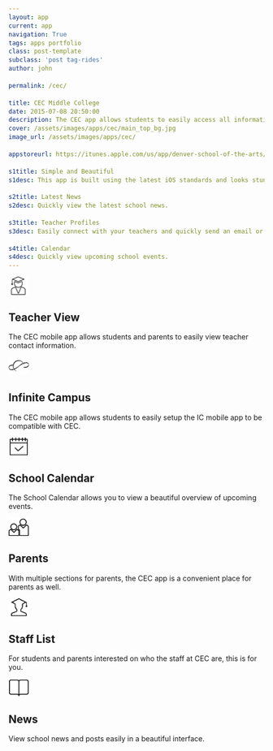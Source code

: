 ```yaml
---
layout: app
current: app
navigation: True
tags: apps portfolio
class: post-template
subclass: 'post tag-rides'
author: john

permalink: /cec/

title: CEC Middle College
date: 2015-07-08 20:50:00
description: The CEC app allows students to easily access all information regarding the school, classes, and teachers.
cover: /assets/images/apps/cec/main_top_bg.jpg
image_url: /assets/images/apps/cec/

appstoreurl: https://itunes.apple.com/us/app/denver-school-of-the-arts/id739611885?mt=8

s1title: Simple and Beautiful
s1desc: This app is built using the latest iOS standards and looks stunning.

s2title: Latest News
s2desc: Quickly view the latest school news.

s3title: Teacher Profiles
s3desc: Easily connect with your teachers and quickly send an email or call their phone.

s4title: Calendar
s4desc: Quickly view upcoming school events.
---
```


<div class="row list-items">
        <div class="col-lg-4 col-sm-6 col-xs-12">
            <i class="fa"><img width="40px" src="/assets/images/apps/icons/teacher.png"></i>
            <h2>Teacher View</h2>
            <p>The CEC mobile app allows students and parents to easily view teacher contact information.</p>
        </div><!-- Point -->
        <div class="col-lg-4 col-sm-6 col-xs-12">
            <i class="fa"><img width="40px" src="/assets/images/apps/icons/ic.png"></i>
            <h2>Infinite Campus</h2>
            <p>The CEC mobile app allows students to easily setup the IC mobile app to be compatible with CEC.</p>
        </div><!-- Point -->
        <div class="col-lg-4 col-sm-6 col-xs-12">
            <i class="fa"><img width="40px" src="/assets/images/apps/icons/calendar.png"></i>
            <h2>School Calendar</h2>
            <p>The School Calendar allows you to view a beautiful overview of upcoming events.</p>
        </div><!-- Point -->
        <div class="col-lg-4 col-sm-6 col-xs-12">
            <i class="fa"><img width="40px" src="/assets/images/apps/icons/parent.png"></i>
            <h2>Parents</h2>
            <p>With multiple sections for parents, the CEC app is a convenient place for parents as well.</p>
        </div><!-- Point -->
        <div class="col-lg-4 col-sm-6 col-xs-12">
            <i class="fa"><img width="40px" src="/assets/images/apps/icons/student.png"></i>
            <h2>Staff List</h2>
            <p>For students and parents interested on who the staff at CEC are, this is for you.</p>
        </div><!-- Point -->
        <div class="col-lg-4 col-sm-6 col-xs-12">
            <i class="fa"><img width="40px" src="/assets/images/apps/icons/news.png"></i>
            <h2>News</h2>
            <p>View school news and posts easily in a beautiful interface.</p>
        </div><!-- Point -->
  </div><!-- /list-items -->